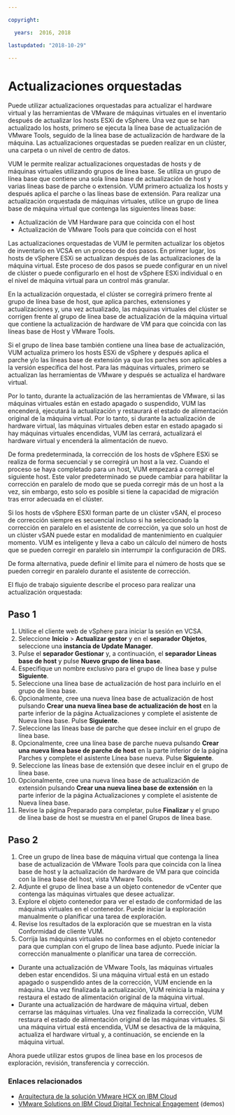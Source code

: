 ```yaml
---

copyright:

  years:  2016, 2018

lastupdated: "2018-10-29"

---
```


#	Actualizaciones orquestadas

Puede utilizar actualizaciones orquestadas para actualizar el hardware virtual y las herramientas de VMware de máquinas virtuales en el inventario después de actualizar los hosts ESXi de vSphere. Una vez que se han actualizado los hosts, primero se ejecuta la línea base de actualización de VMware Tools, seguido de la línea base de actualización de hardware de la máquina. Las actualizaciones orquestadas se pueden realizar en un clúster, una carpeta o un nivel de centro de datos.

VUM le permite realizar actualizaciones orquestadas de hosts y de máquinas virtuales utilizando grupos de línea base. Se utiliza un grupo de línea base que contiene una sola línea base de actualización de host y varias líneas base de parche o extensión. VUM primero actualiza los hosts y después aplica el parche o las líneas base de extensión. Para realizar una actualización orquestada de máquinas virtuales, utilice un grupo de línea base de máquina virtual que contenga las siguientes líneas base:
* Actualización de VM Hardware para que coincida con el host
* Actualización de VMware Tools para que coincida con el host

Las actualizaciones orquestadas de VUM le permiten actualizar los objetos de inventario en VCSA en un proceso de dos pasos. En primer lugar, los hosts de vSphere ESXi se actualizan después de las actualizaciones de la máquina virtual. Este proceso de dos pasos se puede configurar en un nivel de clúster o puede configurarlo en el host de vSphere ESXi individual o en el nivel de máquina virtual para un control más granular.

En la actualización orquestada, el clúster se corregirá primero frente al grupo de línea base de host, que aplica parches, extensiones y actualizaciones y, una vez actualizado, las máquinas virtuales del clúster se corrigen frente al grupo de línea base de actualización de la máquina virtual que contiene la actualización de hardware de VM para que coincida con las líneas base de Host y VMware Tools.

Si el grupo de línea base también contiene una línea base de actualización, VUM actualiza primero los hosts ESXi de vSphere y después aplica el parche y/o las líneas base de extensión ya que los parches son aplicables a la versión específica del host. Para las máquinas virtuales, primero se actualizan las herramientas de VMware y después se actualiza el hardware virtual.

Por lo tanto, durante la actualización de las herramientas de VMware, si las máquinas virtuales están en estado apagado o suspendido, VUM las encenderá, ejecutará la actualización y restaurará el estado de alimentación original de la máquina virtual. Por lo tanto, si durante la actualización de hardware virtual, las máquinas virtuales deben estar en estado apagado si hay máquinas virtuales encendidas, VUM las cerrará, actualizará el hardware virtual y encenderá la alimentación de nuevo.

De forma predeterminada, la corrección de los hosts de vSphere ESXi se realiza de forma secuencial y se corregirá un host a la vez. Cuando el proceso se haya completado para un host, VUM empezará a corregir el siguiente host. Este valor predeterminado se puede cambiar para habilitar la corrección en paralelo de modo que se pueda corregir más de un host a la vez, sin embargo, esto solo es posible si tiene la capacidad de migración tras error adecuada en el clúster.

Si los hosts de vSphere ESXI forman parte de un clúster vSAN, el proceso de corrección siempre es secuencial incluso si ha seleccionado la corrección en paralelo en el asistente de corrección, ya que solo un host de un clúster vSAN puede estar en modalidad de mantenimiento en cualquier momento. VUM es inteligente y lleva a cabo un cálculo del número de hosts que se pueden corregir en paralelo sin interrumpir la configuración de DRS.

De forma alternativa, puede definir el límite para el número de hosts que se pueden corregir en paralelo durante el asistente de corrección.

El flujo de trabajo siguiente describe el proceso para realizar una actualización orquestada:

## Paso 1

1. Utilice el cliente web de vSphere para iniciar la sesión en VCSA.
2. Seleccione **Inicio** > **Actualizar gestor** y en el **separador Objetos**, seleccione una **instancia de Update Manager**.
3. Pulse el **separador Gestionar** y, a continuación, el **separador Líneas base de host** y pulse **Nuevo grupo de línea base**.
4. Especifique un nombre exclusivo para el grupo de línea base y pulse **Siguiente**.
5. Seleccione una línea base de actualización de host para incluirlo en el grupo de línea base.
6. Opcionalmente, cree una nueva línea base de actualización de host pulsando **Crear una nueva línea base de actualización de host** en la parte inferior de la página Actualizaciones y complete el asistente de Nueva línea base. Pulse **Siguiente**.
7. Seleccione las líneas base de parche que desee incluir en el grupo de línea base.
8. Opcionalmente, cree una línea base de parche nueva pulsando **Crear una nueva línea base de parche de host** en la parte inferior de la página Parches y complete el asistente Línea base nueva. Pulse **Siguiente**.
9. Seleccione las líneas base de extensión que desee incluir en el grupo de línea base.
10. Opcionalmente, cree una nueva línea base de actualización de extensión pulsando **Crear una nueva línea base de extensión** en la parte inferior de la página Actualizaciones y complete el asistente de Nueva línea base.
11. Revise la página Preparado para completar, pulse **Finalizar** y el grupo de línea base de host se muestra en el panel Grupos de línea base.

## Paso 2

1. Cree un grupo de línea base de máquina virtual que contenga la línea base de actualización de VMware Tools para que coincida con la línea base de host y la actualización de hardware de VM para que coincida con la línea base del host, vista VMware Tools.
2. Adjunte el grupo de línea base a un objeto contenedor de vCenter que contenga las máquinas virtuales que desee actualizar.
3. Explore el objeto contenedor para ver el estado de conformidad de las máquinas virtuales en el contenedor. Puede iniciar la exploración manualmente o planificar una tarea de exploración.
4. Revise los resultados de la exploración que se muestran en la vista Conformidad de cliente VUM.
5. Corrija las máquinas virtuales no conformes en el objeto contenedor para que cumplan con el grupo de línea base adjunto. Puede iniciar la corrección manualmente o planificar una tarea de corrección.
* Durante una actualización de VMware Tools, las máquinas virtuales deben estar encendidos. Si una máquina virtual está en un estado apagado o suspendido antes de la corrección, VUM enciende en la máquina. Una vez finalizada la actualización, VUM reinicia la máquina y restaura el estado de alimentación original de la máquina virtual.
* Durante una actualización de hardware de máquina virtual, deben cerrarse las máquinas virtuales. Una vez finalizada la corrección, VUM restaura el estado de alimentación original de las máquinas virtuales. Si una máquina virtual está encendida, VUM se desactiva de la máquina, actualiza el hardware virtual y, a continuación, se enciende en la máquina virtual.

Ahora puede utilizar estos grupos de línea base en los procesos de exploración, revisión, transferencia y corrección.

### Enlaces relacionados

* [Arquitectura de la solución VMware HCX on IBM Cloud](https://www.ibm.com/cloud/garage/files/HCX_Architecture_Design.pdf)
* [VMware Solutions on IBM Cloud Digital Technical Engagement](https://ibm-dte.mybluemix.net/ibm-vmware) (demos)

